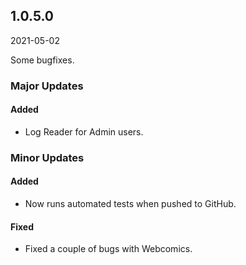 ## 1.0.5.0

2021-05-02

Some bugfixes.

### Major Updates

#### Added

- Log Reader for Admin users.

### Minor Updates

#### Added

- Now runs automated tests when pushed to GitHub.

#### Fixed

- Fixed a couple of bugs with Webcomics.
